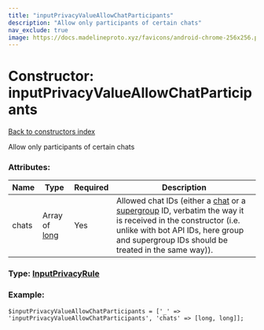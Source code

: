 ```yaml
---
title: "inputPrivacyValueAllowChatParticipants"
description: "Allow only participants of certain chats"
nav_exclude: true
image: https://docs.madelineproto.xyz/favicons/android-chrome-256x256.png
---
```

# Constructor: inputPrivacyValueAllowChatParticipants  
[Back to constructors index](/API_docs/constructors/index.html)



Allow only participants of certain chats

### Attributes:

| Name     |    Type       | Required | Description |
|----------|---------------|----------|-------------|
|chats|Array of [long](/API_docs/types/long.html) | Yes|Allowed chat IDs (either a [chat](../constructors/chat.html) or a [supergroup](../constructors/channel.html) ID, verbatim the way it is received in the constructor (i.e. unlike with bot API IDs, here group and supergroup IDs should be treated in the same way)).|



### Type: [InputPrivacyRule](/API_docs/types/InputPrivacyRule.html)


### Example:

```
$inputPrivacyValueAllowChatParticipants = ['_' => 'inputPrivacyValueAllowChatParticipants', 'chats' => [long, long]];
```  
